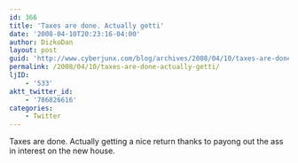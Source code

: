 ```yaml
---
id: 366
title: 'Taxes are done. Actually getti'
date: '2008-04-10T20:23:16-04:00'
author: DizkoDan
layout: post
guid: 'http://www.cyberjunx.com/blog/archives/2008/04/10/taxes-are-done-actually-getti/'
permalink: /2008/04/10/taxes-are-done-actually-getti/
ljID:
    - '533'
aktt_twitter_id:
    - '786826616'
categories:
    - Twitter
---
```


Taxes are done. Actually getting a nice return thanks to payong out the ass in interest on the new house.
